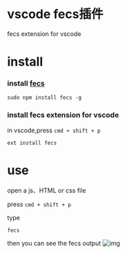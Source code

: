 # vscode fecs插件
fecs extension for vscode
# install
### install [fecs](http://fecs.baidu.com/)
```
sudo npm install fecs -g
```
### install fecs extension for vscode
in vscode,press ```cmd + shift + p```
```
ext install fecs
```

# use 
open a js、HTML or css file


press ```cmd + shift + p```

type
```
fecs
```
then you can see the fecs output
![img](fecs1.png)